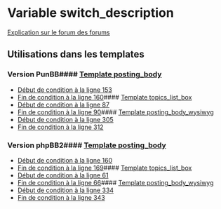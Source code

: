 # Variable switch_description
[Explication sur le forum des forums](http://forum.forumactif.com/t294113-listing-des-variables#switch_description)
## Utilisations dans les templates
### Version PunBB#### [Template posting_body](punbb/posting_body.md)
* [Début de condition à la ligne 153](../punbb/posting_body.tpl#L153)
* [Fin de condition à la ligne 160](../punbb/posting_body.tpl#L160)#### [Template topics_list_box](punbb/topics_list_box.md)
* [Début de condition à la ligne 87](../punbb/topics_list_box.tpl#L87)
* [Fin de condition à la ligne 90](../punbb/topics_list_box.tpl#L90)#### [Template posting_body_wysiwyg](punbb/posting_body_wysiwyg.md)
* [Début de condition à la ligne 305](../punbb/posting_body_wysiwyg.tpl#L305)
* [Fin de condition à la ligne 312](../punbb/posting_body_wysiwyg.tpl#L312)
### Version phpBB2#### [Template posting_body](subsilver/posting_body.md)
* [Début de condition à la ligne 160](../subsilver/posting_body.tpl#L160)
* [Fin de condition à la ligne 169](../subsilver/posting_body.tpl#L169)#### [Template topics_list_box](subsilver/topics_list_box.md)
* [Début de condition à la ligne 61](../subsilver/topics_list_box.tpl#L61)
* [Fin de condition à la ligne 66](../subsilver/topics_list_box.tpl#L66)#### [Template posting_body_wysiwyg](subsilver/posting_body_wysiwyg.md)
* [Début de condition à la ligne 334](../subsilver/posting_body_wysiwyg.tpl#L334)
* [Fin de condition à la ligne 343](../subsilver/posting_body_wysiwyg.tpl#L343)